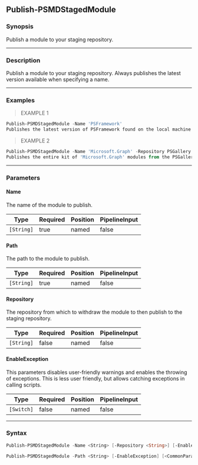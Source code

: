 Publish-PSMDStagedModule
------------------------

### Synopsis
Publish a module to your staging repository.

---

### Description

Publish a module to your staging repository.
Always publishes the latest version available when specifying a name.

---

### Examples
> EXAMPLE 1

```PowerShell
Publish-PSMDStagedModule -Name 'PSFramework'
Publishes the latest version of PSFramework found on the local machine.
```
> EXAMPLE 2

```PowerShell
Publish-PSMDStagedModule -Name 'Microsoft.Graph' -Repository PSGallery
Publishes the entire kit of 'Microsoft.Graph' modules from the PSGallery to the staging repository.
```

---

### Parameters
#### **Name**
The name of the module to publish.

|Type      |Required|Position|PipelineInput|
|----------|--------|--------|-------------|
|`[String]`|true    |named   |false        |

#### **Path**
The path to the module to publish.

|Type      |Required|Position|PipelineInput|
|----------|--------|--------|-------------|
|`[String]`|true    |named   |false        |

#### **Repository**
The repository from which to withdraw the module to then publish to the staging repository.

|Type      |Required|Position|PipelineInput|
|----------|--------|--------|-------------|
|`[String]`|false   |named   |false        |

#### **EnableException**
This parameters disables user-friendly warnings and enables the throwing of exceptions.
This is less user friendly, but allows catching exceptions in calling scripts.

|Type      |Required|Position|PipelineInput|
|----------|--------|--------|-------------|
|`[Switch]`|false   |named   |false        |

---

### Syntax
```PowerShell
Publish-PSMDStagedModule -Name <String> [-Repository <String>] [-EnableException] [<CommonParameters>]
```
```PowerShell
Publish-PSMDStagedModule -Path <String> [-EnableException] [<CommonParameters>]
```

